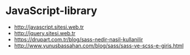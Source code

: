 # JavaScript-library

- http://javascript.sitesi.web.tr
- http://jquery.sitesi.web.tr
- https://drupart.com.tr/blog/sass-nedir-nasil-kullanilir
- http://www.yunusbassahan.com/blog/sass/sass-ve-scss-e-giris.html
